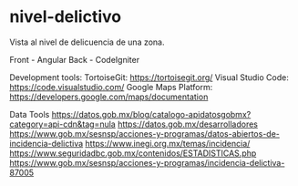 # nivel-delictivo
Vista al nivel de delicuencia de una zona.


Front - Angular
Back - CodeIgniter

Development tools: 
TortoiseGit: https://tortoisegit.org/
Visual Studio Code: https://code.visualstudio.com/
Google Maps Platform: https://developers.google.com/maps/documentation

Data Tools
https://datos.gob.mx/blog/catalogo-apidatosgobmx?category=api-cdn&tag=nula
https://datos.gob.mx/desarrolladores
https://www.gob.mx/sesnsp/acciones-y-programas/datos-abiertos-de-incidencia-delictiva
https://www.inegi.org.mx/temas/incidencia/
https://www.seguridadbc.gob.mx/contenidos/ESTADISTICAS.php
https://www.gob.mx/sesnsp/acciones-y-programas/incidencia-delictiva-87005

